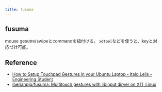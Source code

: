 ```yaml
---
title: fusuma
---
```


## fusuma
mouse gesutre/swipeとcommandを紐付ける。
`xdtool`などを使うと、keyと対応づけ可能。


## Reference
* [How to Setup Touchpad Gestures in your Ubuntu Laptop \- Italo Lelis \- Engineering Student](https://italolelis.com/posts/multitouch-gestures-ubuntu-fusuma/)
* [iberianpig/fusuma: Multitouch gestures with libinput dirver on X11, Linux](https://github.com/iberianpig/fusuma)
